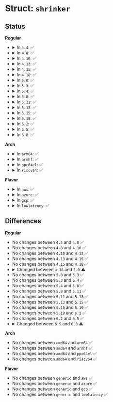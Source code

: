 # Struct: <code>shrinker</code>

## Status
<b>Regular</b>
<ul>
<li>
<details>
<summary>In <code>4.4</code>: ✅</summary>

```c
struct shrinker {
    long unsigned int (*count_objects)(struct shrinker *, struct shrink_control *);
    long unsigned int (*scan_objects)(struct shrinker *, struct shrink_control *);
    int seeks;
    long int batch;
    long unsigned int flags;
    struct list_head list;
    atomic_long_t *nr_deferred;
};
```
</details>
</li>
<li>
<details>
<summary>In <code>4.8</code>: ✅</summary>

```c
struct shrinker {
    long unsigned int (*count_objects)(struct shrinker *, struct shrink_control *);
    long unsigned int (*scan_objects)(struct shrinker *, struct shrink_control *);
    int seeks;
    long int batch;
    long unsigned int flags;
    struct list_head list;
    atomic_long_t *nr_deferred;
};
```
</details>
</li>
<li>
<details>
<summary>In <code>4.10</code>: ✅</summary>

```c
struct shrinker {
    long unsigned int (*count_objects)(struct shrinker *, struct shrink_control *);
    long unsigned int (*scan_objects)(struct shrinker *, struct shrink_control *);
    int seeks;
    long int batch;
    long unsigned int flags;
    struct list_head list;
    atomic_long_t *nr_deferred;
};
```
</details>
</li>
<li>
<details>
<summary>In <code>4.13</code>: ✅</summary>

```c
struct shrinker {
    long unsigned int (*count_objects)(struct shrinker *, struct shrink_control *);
    long unsigned int (*scan_objects)(struct shrinker *, struct shrink_control *);
    int seeks;
    long int batch;
    long unsigned int flags;
    struct list_head list;
    atomic_long_t *nr_deferred;
};
```
</details>
</li>
<li>
<details>
<summary>In <code>4.15</code>: ✅</summary>

```c
struct shrinker {
    long unsigned int (*count_objects)(struct shrinker *, struct shrink_control *);
    long unsigned int (*scan_objects)(struct shrinker *, struct shrink_control *);
    int seeks;
    long int batch;
    long unsigned int flags;
    struct list_head list;
    atomic_long_t *nr_deferred;
};
```
</details>
</li>
<li>
<details>
<summary>In <code>4.18</code>: ✅</summary>

```c
struct shrinker {
    long unsigned int (*count_objects)(struct shrinker *, struct shrink_control *);
    long unsigned int (*scan_objects)(struct shrinker *, struct shrink_control *);
    int seeks;
    long int batch;
    long unsigned int flags;
    struct list_head list;
    atomic_long_t *nr_deferred;
};
```
</details>
</li>
<li>
<details>
<summary>In <code>5.0</code>: ✅</summary>

```c
struct shrinker {
    long unsigned int (*count_objects)(struct shrinker *, struct shrink_control *);
    long unsigned int (*scan_objects)(struct shrinker *, struct shrink_control *);
    long int batch;
    int seeks;
    unsigned int flags;
    struct list_head list;
    int id;
    atomic_long_t *nr_deferred;
};
```
</details>
</li>
<li>
<details>
<summary>In <code>5.3</code>: ✅</summary>

```c
struct shrinker {
    long unsigned int (*count_objects)(struct shrinker *, struct shrink_control *);
    long unsigned int (*scan_objects)(struct shrinker *, struct shrink_control *);
    long int batch;
    int seeks;
    unsigned int flags;
    struct list_head list;
    int id;
    atomic_long_t *nr_deferred;
};
```
</details>
</li>
<li>
<details>
<summary>In <code>5.4</code>: ✅</summary>

```c
struct shrinker {
    long unsigned int (*count_objects)(struct shrinker *, struct shrink_control *);
    long unsigned int (*scan_objects)(struct shrinker *, struct shrink_control *);
    long int batch;
    int seeks;
    unsigned int flags;
    struct list_head list;
    int id;
    atomic_long_t *nr_deferred;
};
```
</details>
</li>
<li>
<details>
<summary>In <code>5.8</code>: ✅</summary>

```c
struct shrinker {
    long unsigned int (*count_objects)(struct shrinker *, struct shrink_control *);
    long unsigned int (*scan_objects)(struct shrinker *, struct shrink_control *);
    long int batch;
    int seeks;
    unsigned int flags;
    struct list_head list;
    int id;
    atomic_long_t *nr_deferred;
};
```
</details>
</li>
<li>
<details>
<summary>In <code>5.11</code>: ✅</summary>

```c
struct shrinker {
    long unsigned int (*count_objects)(struct shrinker *, struct shrink_control *);
    long unsigned int (*scan_objects)(struct shrinker *, struct shrink_control *);
    long int batch;
    int seeks;
    unsigned int flags;
    struct list_head list;
    int id;
    atomic_long_t *nr_deferred;
};
```
</details>
</li>
<li>
<details>
<summary>In <code>5.13</code>: ✅</summary>

```c
struct shrinker {
    long unsigned int (*count_objects)(struct shrinker *, struct shrink_control *);
    long unsigned int (*scan_objects)(struct shrinker *, struct shrink_control *);
    long int batch;
    int seeks;
    unsigned int flags;
    struct list_head list;
    int id;
    atomic_long_t *nr_deferred;
};
```
</details>
</li>
<li>
<details>
<summary>In <code>5.15</code>: ✅</summary>

```c
struct shrinker {
    long unsigned int (*count_objects)(struct shrinker *, struct shrink_control *);
    long unsigned int (*scan_objects)(struct shrinker *, struct shrink_control *);
    long int batch;
    int seeks;
    unsigned int flags;
    struct list_head list;
    int id;
    atomic_long_t *nr_deferred;
};
```
</details>
</li>
<li>
<details>
<summary>In <code>5.19</code>: ✅</summary>

```c
struct shrinker {
    long unsigned int (*count_objects)(struct shrinker *, struct shrink_control *);
    long unsigned int (*scan_objects)(struct shrinker *, struct shrink_control *);
    long int batch;
    int seeks;
    unsigned int flags;
    struct list_head list;
    int id;
    atomic_long_t *nr_deferred;
};
```
</details>
</li>
<li>
<details>
<summary>In <code>6.2</code>: ✅</summary>

```c
struct shrinker {
    long unsigned int (*count_objects)(struct shrinker *, struct shrink_control *);
    long unsigned int (*scan_objects)(struct shrinker *, struct shrink_control *);
    long int batch;
    int seeks;
    unsigned int flags;
    struct list_head list;
    int id;
    atomic_long_t *nr_deferred;
};
```
</details>
</li>
<li>
<details>
<summary>In <code>6.5</code>: ✅</summary>

```c
struct shrinker {
    long unsigned int (*count_objects)(struct shrinker *, struct shrink_control *);
    long unsigned int (*scan_objects)(struct shrinker *, struct shrink_control *);
    long int batch;
    int seeks;
    unsigned int flags;
    struct list_head list;
    int id;
    atomic_long_t *nr_deferred;
};
```
</details>
</li>
<li>
<details>
<summary>In <code>6.8</code>: ✅</summary>

```c
struct shrinker {
    long unsigned int (*count_objects)(struct shrinker *, struct shrink_control *);
    long unsigned int (*scan_objects)(struct shrinker *, struct shrink_control *);
    long int batch;
    int seeks;
    unsigned int flags;
    refcount_t refcount;
    struct completion done;
    struct callback_head rcu;
    void *private_data;
    struct list_head list;
    int id;
    atomic_long_t *nr_deferred;
};
```
</details>
</li>
</ul>
<b>Arch</b>
<ul>
<li>
<details>
<summary>In <code>arm64</code>: ✅</summary>

```c
struct shrinker {
    long unsigned int (*count_objects)(struct shrinker *, struct shrink_control *);
    long unsigned int (*scan_objects)(struct shrinker *, struct shrink_control *);
    long int batch;
    int seeks;
    unsigned int flags;
    struct list_head list;
    int id;
    atomic_long_t *nr_deferred;
};
```
</details>
</li>
<li>
<details>
<summary>In <code>armhf</code>: ✅</summary>

```c
struct shrinker {
    long unsigned int (*count_objects)(struct shrinker *, struct shrink_control *);
    long unsigned int (*scan_objects)(struct shrinker *, struct shrink_control *);
    long int batch;
    int seeks;
    unsigned int flags;
    struct list_head list;
    int id;
    atomic_long_t *nr_deferred;
};
```
</details>
</li>
<li>
<details>
<summary>In <code>ppc64el</code>: ✅</summary>

```c
struct shrinker {
    long unsigned int (*count_objects)(struct shrinker *, struct shrink_control *);
    long unsigned int (*scan_objects)(struct shrinker *, struct shrink_control *);
    long int batch;
    int seeks;
    unsigned int flags;
    struct list_head list;
    int id;
    atomic_long_t *nr_deferred;
};
```
</details>
</li>
<li>
<details>
<summary>In <code>riscv64</code>: ✅</summary>

```c
struct shrinker {
    long unsigned int (*count_objects)(struct shrinker *, struct shrink_control *);
    long unsigned int (*scan_objects)(struct shrinker *, struct shrink_control *);
    long int batch;
    int seeks;
    unsigned int flags;
    struct list_head list;
    int id;
    atomic_long_t *nr_deferred;
};
```
</details>
</li>
</ul>
<b>Flavor</b>
<ul>
<li>
<details>
<summary>In <code>aws</code>: ✅</summary>

```c
struct shrinker {
    long unsigned int (*count_objects)(struct shrinker *, struct shrink_control *);
    long unsigned int (*scan_objects)(struct shrinker *, struct shrink_control *);
    long int batch;
    int seeks;
    unsigned int flags;
    struct list_head list;
    int id;
    atomic_long_t *nr_deferred;
};
```
</details>
</li>
<li>
<details>
<summary>In <code>azure</code>: ✅</summary>

```c
struct shrinker {
    long unsigned int (*count_objects)(struct shrinker *, struct shrink_control *);
    long unsigned int (*scan_objects)(struct shrinker *, struct shrink_control *);
    long int batch;
    int seeks;
    unsigned int flags;
    struct list_head list;
    int id;
    atomic_long_t *nr_deferred;
};
```
</details>
</li>
<li>
<details>
<summary>In <code>gcp</code>: ✅</summary>

```c
struct shrinker {
    long unsigned int (*count_objects)(struct shrinker *, struct shrink_control *);
    long unsigned int (*scan_objects)(struct shrinker *, struct shrink_control *);
    long int batch;
    int seeks;
    unsigned int flags;
    struct list_head list;
    int id;
    atomic_long_t *nr_deferred;
};
```
</details>
</li>
<li>
<details>
<summary>In <code>lowlatency</code>: ✅</summary>

```c
struct shrinker {
    long unsigned int (*count_objects)(struct shrinker *, struct shrink_control *);
    long unsigned int (*scan_objects)(struct shrinker *, struct shrink_control *);
    long int batch;
    int seeks;
    unsigned int flags;
    struct list_head list;
    int id;
    atomic_long_t *nr_deferred;
};
```
</details>
</li>
</ul>

## Differences
<b>Regular</b>
<ul>
<li>
No changes between <code>4.4</code> and <code>4.8</code> ✅
</li>
<li>
No changes between <code>4.8</code> and <code>4.10</code> ✅
</li>
<li>
No changes between <code>4.10</code> and <code>4.13</code> ✅
</li>
<li>
No changes between <code>4.13</code> and <code>4.15</code> ✅
</li>
<li>
No changes between <code>4.15</code> and <code>4.18</code> ✅
</li>
<li>
<details>
<summary>Changed between <code>4.18</code> and <code>5.0</code> ⚠️</summary>
<ul>
<li>
<b>Field added. </b>
<code>int id</code>
</li>
<li>
<b>Field type changed. </b>
<code>long unsigned int flags</code> ➡️ <code>unsigned int flags</code>
</li>
</ul>
</details>
</li>
<li>
No changes between <code>5.0</code> and <code>5.3</code> ✅
</li>
<li>
No changes between <code>5.3</code> and <code>5.4</code> ✅
</li>
<li>
No changes between <code>5.4</code> and <code>5.8</code> ✅
</li>
<li>
No changes between <code>5.8</code> and <code>5.11</code> ✅
</li>
<li>
No changes between <code>5.11</code> and <code>5.13</code> ✅
</li>
<li>
No changes between <code>5.13</code> and <code>5.15</code> ✅
</li>
<li>
No changes between <code>5.15</code> and <code>5.19</code> ✅
</li>
<li>
No changes between <code>5.19</code> and <code>6.2</code> ✅
</li>
<li>
No changes between <code>6.2</code> and <code>6.5</code> ✅
</li>
<li>
<details>
<summary>Changed between <code>6.5</code> and <code>6.8</code> ⚠️</summary>
<ul>
<li>
<b>Field added. </b>
<code>refcount_t refcount</code>
</li>
<li>
<b>Field added. </b>
<code>struct completion done</code>
</li>
<li>
<b>Field added. </b>
<code>struct callback_head rcu</code>
</li>
<li>
<b>Field added. </b>
<code>void *private_data</code>
</li>
</ul>
</details>
</li>
</ul>
<b>Arch</b>
<ul>
<li>
No changes between <code>amd64</code> and <code>arm64</code> ✅
</li>
<li>
No changes between <code>amd64</code> and <code>armhf</code> ✅
</li>
<li>
No changes between <code>amd64</code> and <code>ppc64el</code> ✅
</li>
<li>
No changes between <code>amd64</code> and <code>riscv64</code> ✅
</li>
</ul>
<b>Flavor</b>
<ul>
<li>
No changes between <code>generic</code> and <code>aws</code> ✅
</li>
<li>
No changes between <code>generic</code> and <code>azure</code> ✅
</li>
<li>
No changes between <code>generic</code> and <code>gcp</code> ✅
</li>
<li>
No changes between <code>generic</code> and <code>lowlatency</code> ✅
</li>
</ul>
